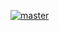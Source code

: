[![master](https://github.com/inDriver/UDF/actions/workflows/master.yml/badge.svg)](https://github.com/inDriver/UDF/actions/workflows/master.yml)
